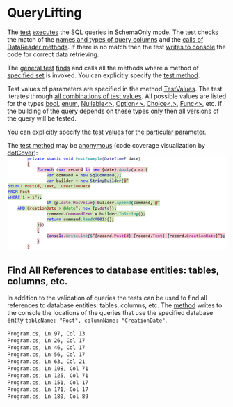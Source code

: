 # QueryLifting
The [test](Foo.Tests/QueryTests.cs#L26) 
[executes](Foo.Tests/QueryChecker.cs#L31)
the SQL queries in SchemaOnly mode. 
The test checks the match of 
the [names and types of query columns](Foo/Program.cs#L44)
and the [calls of DataReader methods](Foo/Program.cs#L51). 
If there is no match then the test 
[writes to console](Foo.Tests/QueryChecker.cs#L116)
the code for correct data retrieving.

The [general test](Foo.Tests/QueryTests.cs#L26)
[finds](QueryLifting/UsageResolver.cs#L14) and calls 
all the methods where a method of
[specified set](Foo.Tests/QueryTests.cs#L39)
is invoked.
You can explicitly specify
the [test method](Foo.Tests/QueryTests.cs#L55).

Test values of parameters are specified in the method
[TestValues](Foo.Tests/QueryTests.cs#L68).
The test iterates through
[all combinations of test values](QueryLifting/EnumerableExtensions.cs#L10).
All possible values are listed for the types 
[bool](https://msdn.microsoft.com/en-us/library/system.boolean(v=vs.110).aspx), 
[enum](https://msdn.microsoft.com/en-us/library/sbbt4032.aspx), 
[Nullable<>](https://msdn.microsoft.com/en-us/library/b3h38hb0(v=vs.110).aspx), 
[Option<>](QueryLifting/Option.cs#L11), 
[Choice<,>](QueryLifting/Choice.cs#L5), 
[Func<>](https://msdn.microsoft.com/en-us/library/bb534960(v=vs.110).aspx), 
etc.
If the building of the query depends on these types only then all versions of the query will be tested.

You can explicitly specify 
the [test values for the particular parameter](Foo.Tests/QueryTests.cs#L56).

The [test method](Foo/Program.cs#L63) 
may be [anonymous](QueryLifting/Func.cs#L7)
(code coverage visualization by [dotCover](https://www.jetbrains.com/help/dotcover/10.0/Visualizing_Code_Coverage.html)):  
![Code coverage](Images/CodeCoverage.png?raw=true "Code coverage")  

## Find All References to database entities: tables, columns, etc.

In addition to the validation of queries the tests can be used to find 
all references to database entities: tables, columns, etc. 
The [method](Foo.Tests/QueryTests.cs#L184) 
writes to the console the locations of the queries that use 
the specified database entity `tableName: "Post", columnName: "CreationDate"`.
```
Program.cs, Ln 97, Col 13
Program.cs, Ln 26, Col 17
Program.cs, Ln 46, Col 17
Program.cs, Ln 56, Col 17
Program.cs, Ln 63, Col 21
Program.cs, Ln 108, Col 71
Program.cs, Ln 125, Col 71
Program.cs, Ln 151, Col 17
Program.cs, Ln 171, Col 17
Program.cs, Ln 180, Col 89
```